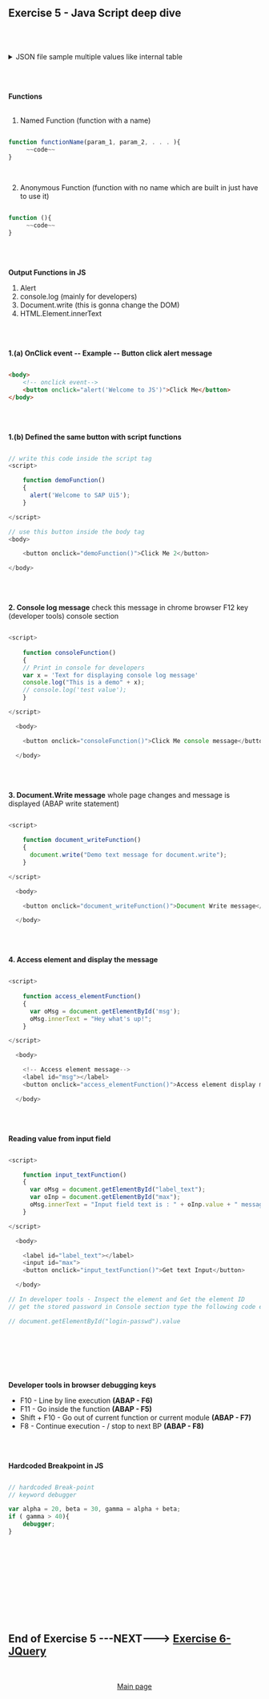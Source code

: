 ## Exercise 5 - Java Script deep dive

</br></br>


<details>
<summary> JSON file sample multiple values like internal table </summary>
</br>
</br>

```json

{
    "empTab": [
        {
            "empId": 101,
            "empName": "jane",
            "salary": 250000,
            "currency": "USD"
        },
        {
            "empId": 102,
            "empName": "jack",
            "salary": 125000,
            "currency": "USD"
        },
        {
            "empId": 101,
            "empName": "jerry",
            "salary": 300000,
            "currency": "DIN"
        },
        {
            "empId": 101,
            "empName": "jill",
            "salary": 250000,
            "currency": "REN"
        },
        {
            "empId": 101,
            "empName": "julius",
            "salary": 145000,
            "currency": "POL"
        },
        {
            "empId": 101,
            "empName": "jasmin",
            "salary": 175000,
            "currency": "EUR"
        },
        {
            "empId": 101,
            "empName": "jessy",
            "salary": 150000,
            "currency": "YEN"
        },
        {
            "empId": 101,
            "empName": "jake",
            "salary": 450000,
            "currency": "USD"
        }
    ]
}

```

</br>
</details>

</br></br>

**Functions**
</br></br>

1. Named Function (function with a name)

```js

function functionName(param_1, param_2, . . . ){
     ~~code~~
}

```

</br>

2. Anonymous Function (function with no name which are built in just have to use it)

```js

function (){
     ~~code~~
}
```

</br></br>

**Output Functions in JS**

1. Alert
2. console.log (mainly for developers)
3. Document.write (this is gonna change the DOM)
4. HTML.Element.innerText

</br></br>


**1.(a) OnClick event -- Example -- Button click alert message**
</br>

```html

<body>
    <!-- onclick event-->
    <button onclick="alert('Welcome to JS')">Click Me</button>
</body>

```

</br></br>


**1.(b) Defined the same button with script functions**

```js

// write this code inside the script tag
<script> 

    function demoFunction()
    {
      alert('Welcome to SAP Ui5');
    }

</script> 

// use this button inside the body tag 
<body>

    <button onclick="demoFunction()">Click Me 2</button>

</body>

```
</br></br>


**2. Console log message** check this message in chrome browser F12 key (developer tools) console section

```js

<script>
    
    function consoleFunction()
    {
    // Print in console for developers
    var x = 'Text for displaying console log message'
    console.log("This is a demo" + x);
    // console.log('test value');
    }

</script>

  <body>

    <button onclick="consoleFunction()">Click Me console message</button>

  </body>


```

</br></br>

**3. Document.Write message** whole page changes and message is displayed (ABAP write statement)

```js

<script>
    
    function document_writeFunction()
    {
      document.write("Demo text message for document.write");
    }

</script>

  <body>

    <button onclick="document_writeFunction()">Document Write message</button>

  </body>


```

</br></br>

**4. Access element and display the message** 

```js

<script>
    
    function access_elementFunction()
    {
      var oMsg = document.getElementById('msg');
      oMsg.innerText = "Hey what's up!";
    }

</script>

  <body>

    <!-- Access element message-->
    <label id="msg"></label>    
    <button onclick="access_elementFunction()">Access element display message</button> 

  </body>


```

</br></br>

**Reading value from input field**

```js

<script>

    function input_textFunction()
    {
      var oMsg = document.getElementById("label_text");
      var oInp = document.getElementById("max");
      oMsg.innerText = "Input field text is : " + oInp.value + " message showed";
    }

</script>

  <body>

    <label id="label_text"></label>    
    <input id="max">
    <button onclick="input_textFunction()">Get text Input</button>  

  </body>

// In developer tools - Inspect the element and Get the element ID 
// get the stored password in Console section type the following code example id="login-passwd"

// document.getElementById("login-passwd").value 

```
</br></br>










































</br></br>

**Developer tools in browser debugging keys**

- F10 - Line by line execution **(ABAP - F6)**
- F11 - Go inside the function **(ABAP - F5)**
- Shift + F10 - Go out of current function or current module **(ABAP - F7)**
- F8 - Continue execution - / stop to next BP **(ABAP - F8)**

</br></br>

**Hardcoded Breakpoint in JS**

```js

// hardcoded Break-point
// keyword debugger

var alpha = 20, beta = 30, gamma = alpha + beta;
if ( gamma > 40){
    debugger;
}

```

</br></br>



</br></br>
</br></br>
</br></br>

## End of Exercise 5 ---NEXT---> <a href="https://github.com/Octavius-Dante/Arthelais/tree/main/ex_6"> Exercise 6-JQuery </a>
</br>
<p align="center"> <a href="https://github.com/Octavius-Dante/Arthelais/tree/main"> Main page </a> </p>


<!--

<details>
<summary> <b> ALL CODE CHANGES - TODAY SESSION </b> </summary>
</br>
</br>

</br>
</br>
<img src="./files/capmd12-96a.png" >
</br>
</br>
</details>

-->